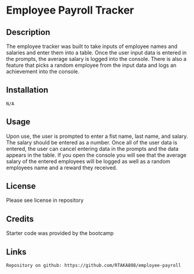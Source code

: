 # Employee Payroll Tracker 

## Description
  The employee tracker was built to take inputs of employee names and salaries and enter them into a table. Once the user input data is entered in the prompts, the average salary is logged into the console.  There is also a feature that picks a random employee from the input data and logs an achievement into the console.  

## Installation
    N/A


## Usage
Upon use, the user is prompted to enter a fist name, last name, and salary.  The salary should be entered as a number.  Once all of the user data is entered, the user can cancel entering data in the prompts and the data appears in the table.  If you open the console you will see that the average salary of the entered employees will be logged as well as a random employees name and a reward they received.  


## License 
 Please see license in repository

 ## Credits

 Starter code was provided by the bootcamp

 ## Links
    Repository on github: https://github.com/RTAKA808/employee-payroll

    